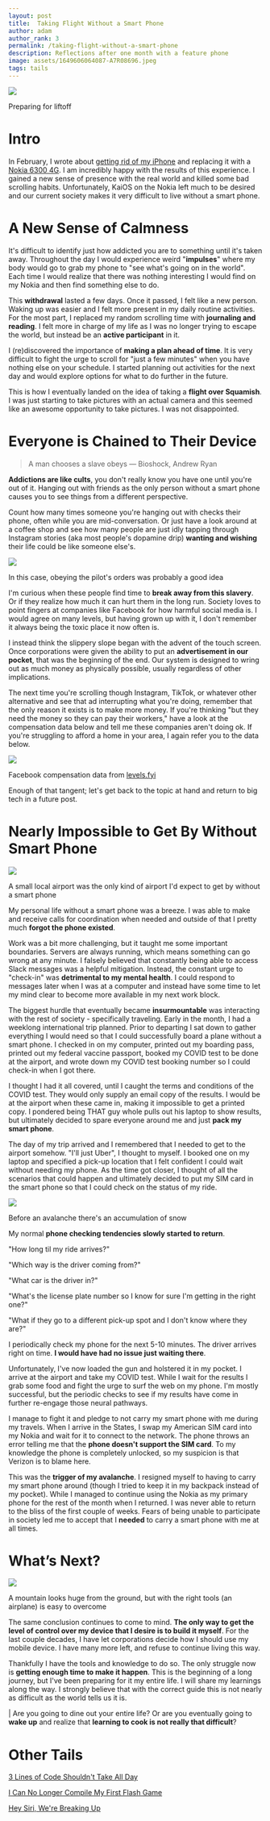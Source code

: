 ```yaml
---
layout: post
title:  Taking Flight Without a Smart Phone
author: adam
author_rank: 3
permalink: /taking-flight-without-a-smart-phone
description: Reflections after one month with a feature phone
image: assets/1649606064087-A7R08696.jpeg
tags: tails
---
```


![](/assets/1649606064087-A7R08696.jpeg)
<figcaption>Preparing for liftoff</figcaption>

# Intro

In February, I wrote about [getting rid of my iPhone](https://devtails.xyz/breaking-up-with-apple) and replacing it with a [Nokia 6300 4G](https://www.nokia.com/phones/en_us/nokia-6300-4g?sku=16LIOB11A03).  I am incredibly happy with the results of this experience. I gained a new sense of presence with the real world and killed some bad scrolling habits.  Unfortunately, KaiOS on the Nokia left much to be desired and our current society makes it very difficult to live without a smart phone. 

# A New Sense of Calmness

It's difficult to identify just how addicted you are to something until it's taken away. Throughout the day I would experience weird "**impulses**" where my body would go to grab my phone to "see what's going on in the world".  Each time I would realize that there was nothing interesting I would find on my Nokia and then find something else to do.

This **withdrawal** lasted a few days. Once it passed, I felt like a new person. Waking up was easier and I felt more present in my daily routine activities. For the most part, I replaced my random scrolling time with **journaling and reading**. I felt more in charge of my life as I was no longer trying to escape the world, but instead be an **active participant** in it.

I (re)discovered the importance of **making a plan ahead of time**. It is very difficult to fight the urge to scroll for "just a few minutes" when you have nothing else on your schedule.  I started planning out activities for the next day and would explore options for what to do further in the future.  

This is how I eventually landed on the idea of taking a **flight over Squamish**. I was just starting to take pictures with an actual camera and this seemed like an awesome opportunity to take pictures. I was not disappointed.

# Everyone is Chained to Their Device

> A man chooses a slave obeys — Bioshock, Andrew Ryan

**Addictions are like cults**, you don't really know you have one until you're out of it. Hanging out with friends as the only person without a smart phone causes you to see things from a different perspective.

Count how many times someone you're hanging out with checks their phone, often while you are mid-conversation. Or just have a look around at a coffee shop and see how many people are just idly tapping through Instagram stories (aka most people's dopamine drip) **wanting and wishing** their life could be like someone else's.

![](/assets/1649606329218-A7R08714.jpeg)
<figcaption>In this case, obeying the pilot's orders was probably a good idea</figcaption>

I'm curious when these people find time to **break away from this slavery**. Or if they realize how much it can hurt them in the long run. Society loves to point fingers at companies like Facebook for how harmful social media is. I would agree on many levels, but having grown up with it, I don't remember it always being the toxic place it now often is. 

I instead think the slippery slope began with the advent of the touch screen.  Once corporations were given the ability to put an **advertisement in our pocket**, that was the beginning of the end.  Our system is designed to wring out as much money as physically possible, usually regardless of other implications.

The next time you're scrolling though Instagram, TikTok, or whatever other alternative and see that ad interrupting what you're doing, remember that the only reason it exists is to make more money. If you're thinking "but they need the money so they can pay their workers," have a look at the compensation data below and tell me these companies aren't doing ok. If you're struggling to afford a home in your area, I again refer you to the data below.

![](/assets/1649608866890-FacebookSalaryData.png)
<figcaption>Facebook compensation data from <a href="https://www.levels.fyi/company/Facebook/salaries/">levels.fyi</a></figcaption>

Enough of that tangent; let's get back to the topic at hand and return to big tech in a future post.

# Nearly Impossible to Get By Without Smart Phone

![](/assets/1649606400616-A7R08796.jpeg)
<figcaption>A small local airport was the only kind of airport I'd expect to get by without a smart phone</figcaption>

My personal life without a smart phone was a breeze. I was able to make and receive calls for coordination when needed and outside of that I pretty much **forgot the phone existed**.

Work was a bit more challenging, but it taught me some important boundaries. Servers are always running, which means something can go wrong at any minute. I falsely believed that constantly being able to access Slack messages was a helpful mitigation.  Instead, the constant urge to "check-in" was **detrimental to my mental health**. I could respond to messages later when I was at a computer and instead have some time to let my mind clear to become more available in my next work block.

The biggest hurdle that eventually became **insurmountable** was interacting with the rest of society - specifically traveling.  Early in the month, I had a weeklong international trip planned. Prior to departing I sat down to gather everything I would need so that I could successfully board a plane without a smart phone. I checked in on my computer, printed out my boarding pass, printed out my federal vaccine passport, booked my COVID test to be done at the airport, and wrote down my COVID test booking number so I could check-in when I got there.

I thought I had it all covered, until I caught the terms and conditions of the COVID test.  They would only supply an email copy of the results.  I would be at the airport when these came in, making it impossible to get a printed copy.  I pondered being THAT guy whole pulls out his laptop to show results, but ultimately decided to spare everyone around me and just **pack my smart phone**.

The day of my trip arrived and I remembered that I needed to get to the airport somehow.  "I'll just Uber", I thought to myself.  I booked one on my laptop and specified a pick-up location that I felt confident I could wait without needing my phone.  As the time got closer, I thought of all the scenarios that could happen and ultimately decided to put my SIM card in the smart phone so that I could check on the status of my ride.

![](/assets/1649606444085-A7R08774.jpeg)
<figcaption>Before an avalanche there's an accumulation of snow</figcaption>

My normal **phone checking tendencies slowly started to return**.  

"How long til my ride arrives?"

"Which way is the driver coming from?"

"What car is the driver in?"

"What's the license plate number so I know for sure I'm getting in the right one?"

"What if they go to a different pick-up spot and I don't know where they are?"

I periodically check my phone for the next 5-10 minutes.  The driver arrives right on time. **I would have had no issue just waiting there**.

Unfortunately, I've now loaded the gun and holstered it in my pocket. I arrive at the airport and take my COVID test. While I wait for the results I grab some food and fight the urge to surf the web on my phone. I'm mostly successful, but the periodic checks to see if my results have come in further re-engage those neural pathways. 

I manage to fight it and pledge to not carry my smart phone with me during my travels.  When I arrive in the States, I swap my American SIM card into my Nokia and wait for it to connect to the network.  The phone throws an error telling me that the **phone doesn't support the SIM card**.  To my knowledge the phone is completely unlocked, so my suspicion is that Verizon is to blame here.

This was the **trigger of my avalanche**.  I resigned myself to having to carry my smart phone around (though I tried to keep it in my backpack instead of my pocket).  While I managed to continue using the Nokia as my primary phone for the rest of the month when I returned. I was never able to return to the bliss of the first couple of weeks. Fears of being unable to participate in society led me to accept that I **needed** to carry a smart phone with me at all times.  

# What’s Next?

![](/assets/1649606498544-A7R08745.jpeg)
<figcaption>A mountain looks huge from the ground, but with the right tools (an airplane) is easy to overcome</figcaption>

The same conclusion continues to come to mind. **The only way to get the level of control over my device that I desire is to build it myself**. For the last couple decades, I have let corporations decide how I should use my mobile device. I have many more left, and refuse to continue living this way.  

Thankfully I have the tools and knowledge to do so. The only struggle now is **getting enough time to make it happen**. This is the beginning of a long journey, but I've been preparing for it my entire life. I will share my learnings along the way. I strongly believe that with the correct guide this is not nearly as difficult as the world tells us it is. 

| Are you going to dine out your entire life? Or are you eventually going to **wake up** and realize that **learning to cook is not really that difficult**?

# Other Tails

[3 Lines of Code Shouldn't Take All Day](/3-lines-of-code-shouldnt-take-all-day)

[I Can No Longer Compile My First Flash Game](/i-can-no-longer-compile-my-first-flash-game)

[Hey Siri, We're Breaking Up](/breaking-up-with-apple)
